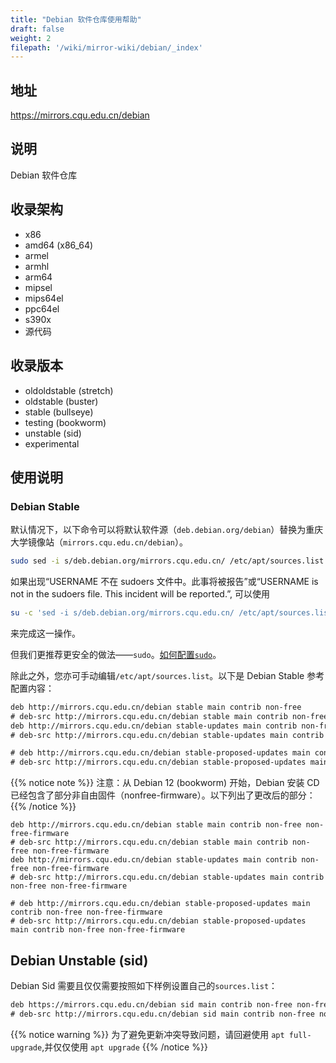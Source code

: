 ```yaml
---
title: "Debian 软件仓库使用帮助"
draft: false
weight: 2
filepath: '/wiki/mirror-wiki/debian/_index'
---
```


## 地址
https://mirrors.cqu.edu.cn/debian

## 说明

Debian 软件仓库

## 收录架构

- x86
- amd64 (x86_64)
- armel
- armhl
- arm64
- mipsel
- mips64el
- ppc64el
- s390x
- 源代码

## 收录版本

- oldoldstable (stretch)
- oldstable (buster)
- stable (bullseye)
- testing (bookworm)
- unstable (sid)
- experimental

## 使用说明

### Debian Stable

默认情况下，以下命令可以将默认软件源（`deb.debian.org/debian`）替换为重庆大学镜像站（`mirrors.cqu.edu.cn/debian`）。

```bash
sudo sed -i s/deb.debian.org/mirrors.cqu.edu.cn/ /etc/apt/sources.list
```

如果出现“USERNAME 不在 sudoers 文件中。此事将被报告”或“USERNAME is not in the sudoers file.  This incident will be reported.”,
可以使用

```bash
su -c 'sed -i s/deb.debian.org/mirrors.cqu.edu.cn/ /etc/apt/sources.list'
```

来完成这一操作。

但我们更推荐更安全的做法——`sudo`。[如何配置`sudo`](/wiki/mirror-wiki/debian/sudo)。

除此之外，您亦可手动编辑`/etc/apt/sources.list`。以下是 Debian Stable 参考配置内容：

```txt
deb http://mirrors.cqu.edu.cn/debian stable main contrib non-free
# deb-src http://mirrors.cqu.edu.cn/debian stable main contrib non-free
deb http://mirrors.cqu.edu.cn/debian stable-updates main contrib non-free
# deb-src http://mirrors.cqu.edu.cn/debian stable-updates main contrib non-free

# deb http://mirrors.cqu.edu.cn/debian stable-proposed-updates main contrib non-free
# deb-src http://mirrors.cqu.edu.cn/debian stable-proposed-updates main contrib non-free
```


{{% notice note %}}
注意：从 Debian 12 (bookworm) 开始，Debian 安装 CD 已经包含了部分非自由固件（nonfree-firmware）。以下列出了更改后的部分：
{{% /notice %}}


```txt[/etc/apt/sources.list]
deb http://mirrors.cqu.edu.cn/debian stable main contrib non-free non-free-firmware
# deb-src http://mirrors.cqu.edu.cn/debian stable main contrib non-free non-free-firmware
deb http://mirrors.cqu.edu.cn/debian stable-updates main contrib non-free non-free-firmware
# deb-src http://mirrors.cqu.edu.cn/debian stable-updates main contrib non-free non-free-firmware

# deb http://mirrors.cqu.edu.cn/debian stable-proposed-updates main contrib non-free non-free-firmware
# deb-src http://mirrors.cqu.edu.cn/debian stable-proposed-updates main contrib non-free non-free-firmware
```

## Debian Unstable (sid)

Debian Sid 需要且仅仅需要按照如下样例设置自己的`sources.list`：

```txt
deb https://mirrors.cqu.edu.cn/debian sid main contrib non-free non-free-firmware
# deb-src http://mirrors.cqu.edu.cn/debian sid main contrib non-free non-free-firmware
```



{{% notice warning %}}
为了避免更新冲突导致问题，请回避使用 `apt full-upgrade`,并仅仅使用 `apt upgrade`
{{% /notice %}}